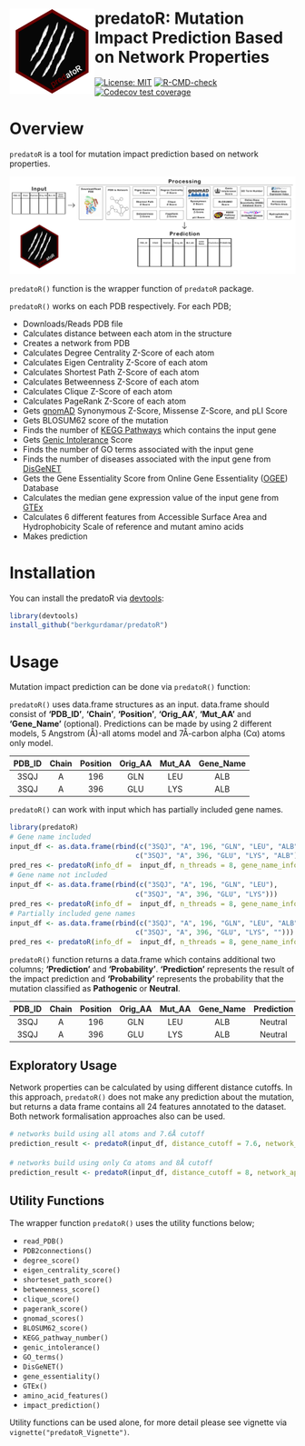 
<!-- README.md is generated from README.Rmd. Please edit that file -->

# <img src="https://github.com/berkgurdamar/predatoR/blob/main/inst/extdata/predator_logo.png?raw=true" align="left" height=150/> predatoR: Mutation Impact Prediction Based on Network Properties

<!-- badges: start -->

[![License:
MIT](https://img.shields.io/badge/License-MIT-yellow.svg)](https://opensource.org/licenses/MIT)
[![R-CMD-check](https://github.com/berkgurdamar/predatoR/actions/workflows/R-CMD-check.yaml/badge.svg)](https://github.com/berkgurdamar/predatoR/actions/workflows/R-CMD-check.yaml)
[![Codecov test
coverage](https://codecov.io/gh/berkgurdamar/predatoR/branch/main/graph/badge.svg)](https://app.codecov.io/gh/berkgurdamar/predatoR?branch=main)
<!-- badges: end -->

<!-- <br /> -->
<!-- <br /> -->
<!-- # NOTE -->
<!-- `R-CMD-check` and `Codecov` gave an error due to the Git LFS. Local tests are fine you can download the `predatoR` as described below. -->

# Overview

`predatoR` is a tool for mutation impact prediction based on network
properties.

<img src="https://github.com/berkgurdamar/predatoR/blob/main/vignettes/predatoR_workflow.png?raw=true" style="max-width:100%;" />

`predatoR()` function is the wrapper function of `predatoR` package.

`predatoR()` works on each PDB respectively. For each PDB;

- Downloads/Reads PDB file
- Calculates distance between each atom in the structure
- Creates a network from PDB
- Calculates Degree Centrality Z-Score of each atom
- Calculates Eigen Centrality Z-Score of each atom
- Calculates Shortest Path Z-Score of each atom
- Calculates Betweenness Z-Score of each atom
- Calculates Clique Z-Score of each atom
- Calculates PageRank Z-Score of each atom
- Gets [gnomAD](https://gnomad.broadinstitute.org/) Synonymous Z-Score,
  Missense Z-Score, and pLI Score
- Gets BLOSUM62 score of the mutation
- Finds the number of [KEGG Pathways](https://www.genome.jp/kegg/) which
  contains the input gene
- Gets [Genic Intolerance](http://genic-intolerance.org/) Score
- Finds the number of GO terms associated with the input gene
- Finds the number of diseases associated with the input gene from
  [DisGeNET](https://www.disgenet.org/)
- Gets the Gene Essentiality Score from Online Gene Essentiality
  ([OGEE](https://v3.ogee.info/#/home)) Database
- Calculates the median gene expression value of the input gene from
  [GTEx](https://gtexportal.org/home/)
- Calculates 6 different features from Accessible Surface Area and
  Hydrophobicity Scale of reference and mutant amino acids
- Makes prediction

# Installation

You can install the predatoR via
[devtools](https://www.r-project.org/nosvn/pandoc/devtools.html):

``` r
library(devtools)
install_github("berkgurdamar/predatoR")
```

# Usage

Mutation impact prediction can be done via `predatoR()` function:

`predatoR()` uses data.frame structures as an input. data.frame should
consist of **‘PDB_ID’**, **‘Chain’**, **‘Position’**, **‘Orig_AA’**,
**‘Mut_AA’** and **‘Gene_Name’** (optional). Predictions can be made by
using 2 different models, 5 Angstrom (Å)-all atoms model and 7Å-carbon
alpha (Cα) atoms only model.

| PDB_ID | Chain | Position | Orig_AA | Mut_AA | Gene_Name |
|:------:|:-----:|:--------:|:-------:|:------:|:---------:|
|  3SQJ  |   A   |   196    |   GLN   |  LEU   |    ALB    |
|  3SQJ  |   A   |   396    |   GLU   |  LYS   |    ALB    |

`predatoR()` can work with input which has partially included gene
names.

``` r
library(predatoR)
# Gene name included
input_df <- as.data.frame(rbind(c("3SQJ", "A", 196, "GLN", "LEU", "ALB"),
                               c("3SQJ", "A", 396, "GLU", "LYS", "ALB")))
pred_res <- predatoR(info_df =  input_df, n_threads = 8, gene_name_info = TRUE)
# Gene name not included
input_df <- as.data.frame(rbind(c("3SQJ", "A", 196, "GLN", "LEU"),
                               c("3SQJ", "A", 396, "GLU", "LYS")))
pred_res <- predatoR(info_df =  input_df, n_threads = 8, gene_name_info = FALSE)
# Partially included gene names
input_df <- as.data.frame(rbind(c("3SQJ", "A", 196, "GLN", "LEU", "ALB"),
                               c("3SQJ", "A", 396, "GLU", "LYS", "")))
pred_res <- predatoR(info_df =  input_df, n_threads = 8, gene_name_info = TRUE)
```

`predatoR()` function returns a data.frame which contains additional two
columns; **‘Prediction’** and **‘Probability’**. **‘Prediction’**
represents the result of the impact prediction and **‘Probability’**
represents the probability that the mutation classified as
**Pathogenic** or **Neutral**.

| PDB_ID | Chain | Position | Orig_AA | Mut_AA | Gene_Name | Prediction | Probability |
|:------:|:-----:|:--------:|:-------:|:------:|:---------:|:----------:|:-----------:|
|  3SQJ  |   A   |   196    |   GLN   |  LEU   |    ALB    |  Neutral   |  0.6521832  |
|  3SQJ  |   A   |   396    |   GLU   |  LYS   |    ALB    |  Neutral   |  0.6009792  |

## Exploratory Usage

Network properties can be calculated by using different distance
cutoffs. In this approach, `predatoR()` does not make any prediction
about the mutation, but returns a data frame contains all 24 features
annotated to the dataset. Both network formalisation approaches also can
be used.

``` r
# networks build using all atoms and 7.6Å cutoff
prediction_result <- predatoR(input_df, distance_cutoff = 7.6, network_approach = "all") 

# networks build using only Cα atoms and 8Å cutoff
prediction_result <- predatoR(input_df, distance_cutoff = 8, network_approach = "ca") 
```

## Utility Functions

The wrapper function `predatoR()` uses the utility functions below;

- `read_PDB()`
- `PDB2connections()`
- `degree_score()`
- `eigen_centrality_score()`
- `shorteset_path_score()`
- `betweenness_score()`
- `clique_score()`
- `pagerank_score()`
- `gnomad_scores()`
- `BLOSUM62_score()`
- `KEGG_pathway_number()`
- `genic_intolerance()`
- `GO_terms()`
- `DisGeNET()`
- `gene_essentiality()`
- `GTEx()`
- `amino_acid_features()`
- `impact_prediction()`

Utility functions can be used alone, for more detail please see vignette
via `vignette("predatoR_Vignette")`.
